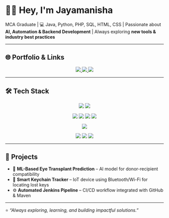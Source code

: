 # 👩‍💻 Hey, I'm Jayamanisha  

MCA Graduate | 💻 Java, Python, PHP, SQL, HTML, CSS  | Passionate about **AI, Automation & Backend Development**  | Always exploring **new tools & industry best practices**  

---

## 🌐 Portfolio & Links  
<p align="center">
  <a href="https://github.com/USERNAME">
    <img src="https://img.shields.io/badge/GitHub-000?style=for-the-badge&logo=github&logoColor=white" />
  </a>
  <a href="https://www.linkedin.com/in/jayamanisha">
    <img src="https://img.shields.io/badge/LinkedIn-0A66C2?style=for-the-badge&logo=linkedin&logoColor=white" />
  </a>
  <a href="mailto:manisharajkumar46@gmail.com">
    <img src="https://img.shields.io/badge/Email-D14836?style=for-the-badge&logo=gmail&logoColor=white" />
  </a>
</p>  

---

## 🛠 Tech Stack  

<p align="center">
  <img src="https://img.shields.io/badge/HTML5-E34F26?style=for-the-badge&logo=html5&logoColor=white" />
  <img src="https://img.shields.io/badge/CSS3-1572B6?style=for-the-badge&logo=css3&logoColor=white" />
</p>

<p align="center">
  <img src="https://img.shields.io/badge/Java-007396?style=for-the-badge&logo=openjdk&logoColor=white" />
  <img src="https://img.shields.io/badge/Python-3776AB?style=for-the-badge&logo=python&logoColor=white" />
  <img src="https://img.shields.io/badge/PHP-777BB4?style=for-the-badge&logo=php&logoColor=white" />
  <img src="https://img.shields.io/badge/VB.NET-512BD4?style=for-the-badge&logo=.net&logoColor=white" />
</p>

<p align="center">
  <img src="https://img.shields.io/badge/SQL-336791?style=for-the-badge&logo=postgresql&logoColor=white" />
</p>

<p align="center">
  <img src="https://img.shields.io/badge/GitHub-181717?style=for-the-badge&logo=github&logoColor=white" />
  <img src="https://img.shields.io/badge/Jenkins-D24939?style=for-the-badge&logo=jenkins&logoColor=white" />
  <img src="https://img.shields.io/badge/Maven-C71A36?style=for-the-badge&logo=apache-maven&logoColor=white" />
</p>  

---

## 📂 Projects  

- 🔬 **ML-Based Eye Transplant Prediction** – AI model for donor-recipient compatibility  
- 🔑 **Smart Keychain Tracker** – IoT device using Bluetooth/Wi-Fi for locating lost keys  
- ⚙️ **Automated Jenkins Pipeline** – CI/CD workflow integrated with GitHub & Maven  

---

⭐️ *“Always exploring, learning, and building impactful solutions.”*  

